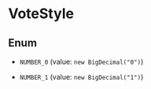 

# VoteStyle

## Enum


* `NUMBER_0` (value: `new BigDecimal("0")`)

* `NUMBER_1` (value: `new BigDecimal("1")`)



